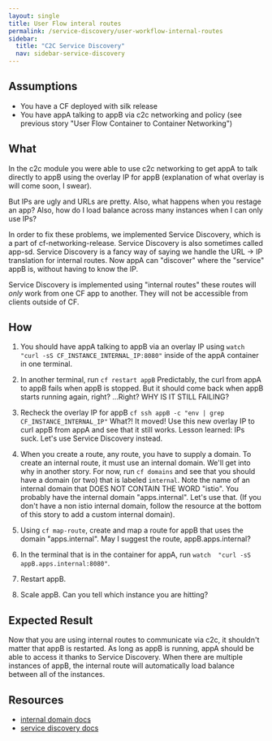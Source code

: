 ```yaml
---
layout: single
title: User Flow interal routes
permalink: /service-discovery/user-workflow-internal-routes
sidebar:
  title: "C2C Service Discovery"
  nav: sidebar-service-discovery
---
```


## Assumptions
- You have a CF deployed with silk release
- You have appA  talking to appB via c2c networking and policy (see previous
  story "User Flow Container to Container Networking")

## What

In the c2c module you were able to use c2c networking to get appA to talk
directly to appB using the overlay IP for appB (explanation of what overlay is
will come soon, I swear).

But IPs are ugly and URLs are pretty. Also, what happens when you restage an
app? Also, how do I load balance across many instances when I can only use IPs?

In order to fix these problems, we implemented Service Discovery, which is
a part of cf-networking-release. Service Discovery is also sometimes called
app-sd. Service Discovery is a fancy way of saying we handle the URL -> IP
translation for internal routes. Now appA can "discover" where the "service"
appB is, without having to know the IP.

Service Discovery is implemented using "internal routes" these routes will
*only* work from one CF app to another. They will not be accessible from
clients outside of CF.

## How

1. You should have appA talking to appB via an overlay IP using 
   `watch  "curl -sS CF_INSTANCE_INTERNAL_IP:8080"`
   inside of the appA container in one terminal.

1. In another terminal, run `cf restart appB` Predictably, the curl from appA
   to appB fails when appB is stopped. But it should come back when appB starts
   running again, right? ...Right? WHY IS IT STILL FAILING?

1. Recheck the overlay IP for appB `cf ssh appB -c "env | grep
   CF_INSTANCE_INTERNAL_IP"` What?! It moved! Use this new overlay IP to curl
   appB from appA and see that it still works. Lesson learned: IPs suck. Let's
   use Service Discovery instead.

1. When you create a route, any route, you have to supply a domain. To create
   an internal route, it must use an internal domain. We'll get into why in
   another story. For now, run `cf domains` and see that you should have a
   domain (or two) that is labeled `internal`.  Note the name of an internal
   domain that DOES NOT CONTAIN THE WORD "istio". You probably have the
   internal domain "apps.internal". Let's use that. (If you don't have a non
   istio internal domain, follow the resource at the bottom of this story to
   add a custom internal domain).

1. Using `cf map-route`, create and map a route for appB that uses the domain
   "apps.internal". May I suggest the route, appB.apps.internal?

1. In the terminal that is in the container for appA, run
   `watch  "curl -sS appB.apps.internal:8080"`.

1. Restart appB.

1. Scale appB. Can you tell which instance you are hitting?

## Expected Result

Now that you are using internal routes to communicate via c2c, it shouldn't
matter that appB is restarted. As long as appB is running, appA should be able
to access it thanks to Service Discovery. When there are multiple instances of
appB, the internal route will automatically load balance between all of the
instances.

## Resources

* [internal domain docs](https://github.com/cloudfoundry/cf-networking-release/blob/develop/docs/05-service-discovery.md#internal-domains)
* [service discovery docs](https://github.com/cloudfoundry/cf-networking-release/blob/develop/docs/05-service-discovery.md)
